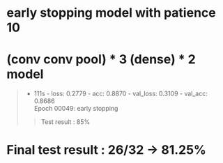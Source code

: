 # early stopping model with patience 10
# (conv conv pool) * 3 (dense) * 2 model
>  - 111s - loss: 0.2779 - acc: 0.8870 - val_loss: 0.3109 - val_acc: 0.8686   
> Epoch 00049: early stopping   
>> Test result : 85%   


# Final test result : 26/32 -> 81.25%
